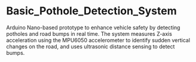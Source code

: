 # Basic_Pothole_Detection_System
Arduino Nano-based prototype to enhance vehicle safety by detecting potholes and road bumps in real time. The system measures Z-axis acceleration using the MPU6050 accelerometer to identify sudden vertical changes on the road, and uses ultrasonic distance sensing to detect bumps.

